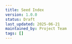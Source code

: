 ```yaml
---
title: Seed Index
version: 1.0.0
status: Draft
last_updated: 2025-06-21
maintained_by: Project Team
tags: []
---
```

